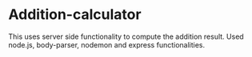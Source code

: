 # Addition-calculator
This uses server side functionality to compute the addition result.
Used node.js, body-parser, nodemon and express functionalities.
